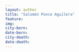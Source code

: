 ```yaml
---
layout: author
title: "Salomón Ponce Aguilera"
feature: 
img:
city-born: 
date-born: 
city-death: 
date-death:
---
```

